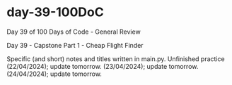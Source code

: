 # day-39-100DoC
Day 39 of 100 Days of Code - General Review

Day 39 - Capstone Part 1 - Cheap Flight Finder

Specific (and short) notes and titles written in main.py. 
  Unfinished practice (22/04/2024); update tomorrow.
                      (23/04/2024); update tomorrow.
                      (24/04/2024); update tomorrow.
                      
